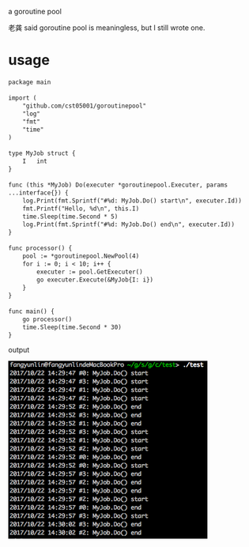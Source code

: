 a goroutine pool

老龚 said goroutine pool is meaningless, but I still wrote one.

# usage

```
package main

import (
    "github.com/cst05001/goroutinepool"
    "log"
    "fmt"
    "time"
)

type MyJob struct {
    I   int
}

func (this *MyJob) Do(executer *goroutinepool.Executer, params ...interface{}) {
    log.Print(fmt.Sprintf("#%d: MyJob.Do() start\n", executer.Id))
    fmt.Printf("Hello, %d\n", this.I)
    time.Sleep(time.Second * 5)
    log.Print(fmt.Sprintf("#%d: MyJob.Do() end\n", executer.Id))
}

func processor() {
    pool := *goroutinepool.NewPool(4)
    for i := 0; i < 10; i++ {
        executer := pool.GetExecuter()
        go executer.Execute(&MyJob{I: i})
    }
}

func main() {
    go processor()
    time.Sleep(time.Second * 30)
}

```

output

![screenshot1][1]

[1]: screenshot1.png "screenshot1.png"

